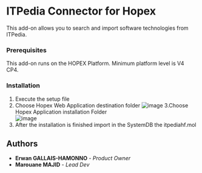 # ITPedia Connector for Hopex
This add-on allows you to search and import software technologies from ITPedia.

### Prerequisites
This add-on runs on the HOPEX Platform. Minimum platform level is V4 CP4.

### Installation
1. Execute the setup file
2. Choose Hopex Web Application destination folder 
![image](https://user-images.githubusercontent.com/61796830/143587470-b558f5ae-e59e-4a44-9af2-54ce66e675b3.png)
3.Choose Hopex Application installation Folder  
![image](https://user-images.githubusercontent.com/61796830/143587502-63773ad9-24c0-4c9f-a86d-c6470b55036d.png)
5. After the installation is finished import in the SystemDB the itpediahf.mol

## Authors
* **Erwan GALLAIS-HAMONNO** - *Product Owner*
* **Marouane MAJID** - *Lead Dev* 
